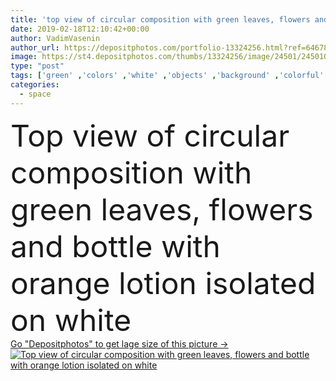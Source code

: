 ```yaml
---
title: 'top view of circular composition with green leaves, flowers and bottle with orange lotion isolated on white'
date: 2019-02-18T12:10:42+00:00
author: VadimVasenin
author_url: https://depositphotos.com/portfolio-13324256.html?ref=64678756
image: https://st4.depositphotos.com/thumbs/13324256/image/24501/245010578/api_thumb_450.jpg?forcejpeg=true
type: "post"
tags: ['green' ,'colors' ,'white' ,'objects' ,'background' ,'colorful' ,'nobody' ,'greeting' ,'holiday' ,'beauty' ,'leaves' ,'plants' ,'flora' ,'floral' ,'flowers' ,'wellbeing' ,'care' ,'frame' ,'pink' ,'cosmetic' ,'skincare' ,'bottle' ,'lotion' ,'composition' ,'wellness' ,'circular' ,'roses' ,'bodycare' ,'buds' ,'chrysanthemums' ,'Isolated On White' ,'copy space' ,'body care' ,'Studio Shot' ,'top view' ,'skin care' ,'mothers day' ,'8 march' ,'Happy Mothers Day' ,'international womens day' ,'flat lay' ]
categories: 
  - space
---
```

<div aling="center">
            <font size="60"> Top view of circular composition with green leaves, flowers and bottle with orange lotion isolated on white</font>   
</div>
<div>
    <a href='https://depositphotos.com/245010578/stock-photo-top-view-circular-composition-green.html?ref=64678756' target=_blank > Go "Depositphotos" to get lage size of this picture ->
        <img href='https://depositphotos.com/245010578/stock-photo-top-view-circular-composition-green.html?ref=64678756' src='https://st4.depositphotos.com/13324256/24501/i/950/depositphotos_245010578-stock-photo-top-view-circular-composition-green.jpg?forcejpeg=true' alt='Top view of circular composition with green leaves, flowers and bottle with orange lotion isolated on white' >
    </a>
</div>
